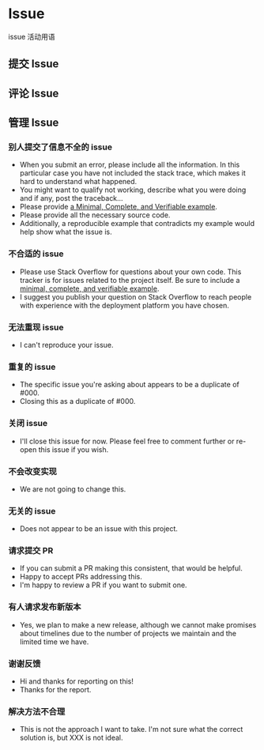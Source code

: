 # Issue
issue 活动用语

## 提交 Issue

## 评论 Issue

## 管理 Issue

### 别人提交了信息不全的 issue
- When you submit an error, please include all the information. In this particular case you have not included the stack trace, which makes it hard to understand what happened.
- You might want to qualify not working, describe what you were doing and if any, post the traceback...
- Please provide [a Minimal, Complete, and Verifiable example](https://stackoverflow.com/help/mcve).
- Please provide all the necessary source code.
- Additionally, a reproducible example that contradicts my example would help show what the issue is.

### 不合适的 issue
- Please use Stack Overflow for questions about your own code. This tracker is for issues related to the project itself. Be sure to include a [minimal, complete, and verifiable example](https://stackoverflow.com/help/mcve).
- I suggest you publish your question on Stack Overflow to reach people with experience with the deployment platform you have chosen.

### 无法重现 issue
- I can't reproduce your issue.

### 重复的 issue
- The specific issue you're asking about appears to be a duplicate of #000.
- Closing this as a duplicate of #000.

### 关闭 issue
- I'll close this issue for now. Please feel free to comment further or re-open this issue if you wish.

### 不会改变实现
- We are not going to change this.

### 无关的 issue
- Does not appear to be an issue with this project.

### 请求提交 PR
- If you can submit a PR making this consistent, that would be helpful.
- Happy to accept PRs addressing this.
- I'm happy to review a PR if you want to submit one.

### 有人请求发布新版本
- Yes, we plan to make a new release, although we cannot make promises about timelines due to the number of projects we maintain and the limited time we have.

### 谢谢反馈
- Hi and thanks for reporting on this!
- Thanks for the report.

### 解决方法不合理
- This is not the approach I want to take. I'm not sure what the correct solution is, but XXX is not ideal.

